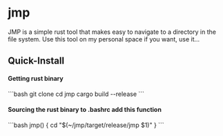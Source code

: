 # jmp
JMP is a simple rust tool that makes easy to navigate to a directory in the file system. Use this tool on my personal space if you want, use it...

## Quick-Install
<h4> Getting rust binary </h4>
```bash
git clone
cd jmp
cargo build --release 
```
<h4> Sourcing the rust binary to .bashrc add this function </h4>
```bash
  jmp() {
	  cd "$(~/jmp/target/release/jmp $1)"  
  }
```
